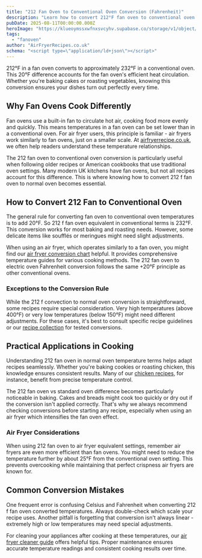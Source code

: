 ```yaml
---
title: "212 Fan Oven to Conventional Oven Conversion (Fahrenheit)"
description: "Learn how to convert 212°F fan oven to conventional oven temperatures easily for perfect baking results every time."
pubDate: 2025-08-11T00:00:00.000Z
heroImage: "https://klueoymssxwfnxsvcyhv.supabase.co/storage/v1/object/public/md/212-fan-oven-to-conventional-oven-conversion-fahrenheit-14ce61a7.png"
tags:
  - "fanoven"
author: "AirFryerRecipes.co.uk"
schema: "<script type=\"application/ld+json\"></script>"
---
```


<p>212°F in a fan oven converts to approximately 232°F in a conventional oven. This 20°F difference accounts for the fan oven's efficient heat circulation. Whether you're baking cakes or roasting vegetables, knowing this conversion ensures your dishes turn out perfectly every time.</p>

<h2>Why Fan Ovens Cook Differently</h2>
<p>Fan ovens use a built-in fan to circulate hot air, cooking food more evenly and quickly. This means temperatures in a fan oven can be set lower than in a conventional oven. For air fryer users, this principle is familiar - air fryers work similarly to fan ovens, just on a smaller scale. At <a href=https://www.airfryerrecipe.co.uk>airfryerrecipe.co.uk</a>, we often help readers understand these temperature relationships.</p>
<p>The 212 fan oven to conventional oven conversion is particularly useful when following older recipes or American cookbooks that use traditional oven settings. Many modern UK kitchens have fan ovens, but not all recipes account for this difference. This is where knowing how to convert 212 f fan oven to normal oven becomes essential.</p>

<h2>How to Convert 212 Fan to Conventional Oven</h2>
<p>The general rule for converting fan oven to conventional oven temperatures is to add 20°F. So 212 f fan oven equivalent in conventional terms is 232°F. This conversion works for most baking and roasting needs. However, some delicate items like soufflés or meringues might need slight adjustments.</p>
<p>When using an air fryer, which operates similarly to a fan oven, you might find our <a href=https://www.airfryerrecipe.co.uk/air-fryer-conversion-chart>air fryer conversion chart</a> helpful. It provides comprehensive temperature guides for various cooking methods. The 212 fan oven to electric oven Fahrenheit conversion follows the same +20°F principle as other conventional ovens.</p>

<h3>Exceptions to the Conversion Rule</h3>
<p>While the 212 f convection to normal oven conversion is straightforward, some recipes require special consideration. Very high temperatures (above 400°F) or very low temperatures (below 150°F) might need different adjustments. For these cases, it's best to consult specific recipe guidelines or our <a href=https://www.airfryerrecipe.co.uk/recipes>recipe collection</a> for tested conversions.</p>

<h2>Practical Applications in Cooking</h2>
<p>Understanding 212 fan oven in normal oven temperature terms helps adapt recipes seamlessly. Whether you're baking cookies or roasting chicken, this knowledge ensures consistent results. Many of our <a href=https://www.airfryerrecipe.co.uk/recipe-category/chicken>chicken recipes</a>, for instance, benefit from precise temperature control.</p>
<p>The 212 fan oven vs standard oven difference becomes particularly noticeable in baking. Cakes and breads might cook too quickly or dry out if the conversion isn't applied correctly. That's why we always recommend checking conversions before starting any recipe, especially when using an air fryer which intensifies the fan oven effect.</p>

<h3>Air Fryer Considerations</h3>
<p>When using 212 fan oven to air fryer equivalent settings, remember air fryers are even more efficient than fan ovens. You might need to reduce the temperature further by about 25°F from the conventional oven setting. This prevents overcooking while maintaining that perfect crispness air fryers are known for.</p>

<h2>Common Conversion Mistakes</h2>
<p>One frequent error is confusing Celsius and Fahrenheit when converting 212 f fan oven converted temperatures. Always double-check which scale your recipe uses. Another pitfall is forgetting that conversion isn't always linear - extremely high or low temperatures may need special adjustments.</p>
<p>For cleaning your appliances after cooking at these temperatures, our <a href=https://www.airfryerrecipe.co.uk/air-fryer-cleaner>air fryer cleaner guide</a> offers helpful tips. Proper maintenance ensures accurate temperature readings and consistent cooking results over time.</p>